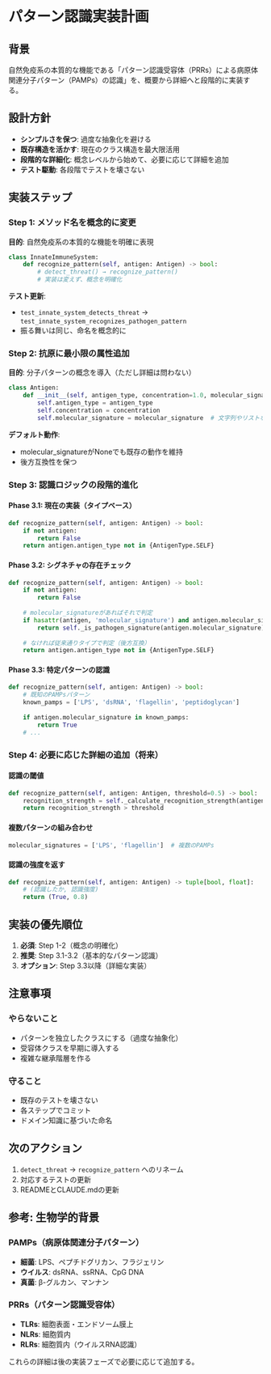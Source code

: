 # パターン認識実装計画

## 背景
自然免疫系の本質的な機能である「パターン認識受容体（PRRs）による病原体関連分子パターン（PAMPs）の認識」を、概要から詳細へと段階的に実装する。

## 設計方針
- **シンプルさを保つ**: 過度な抽象化を避ける
- **既存構造を活かす**: 現在のクラス構造を最大限活用
- **段階的な詳細化**: 概念レベルから始めて、必要に応じて詳細を追加
- **テスト駆動**: 各段階でテストを壊さない

## 実装ステップ

### Step 1: メソッド名を概念的に変更
**目的**: 自然免疫系の本質的な機能を明確に表現

```python
class InnateImmuneSystem:
    def recognize_pattern(self, antigen: Antigen) -> bool:
        # detect_threat() → recognize_pattern()
        # 実装は変えず、概念を明確化
```

**テスト更新**:
- `test_innate_system_detects_threat` → `test_innate_system_recognizes_pathogen_pattern`
- 振る舞いは同じ、命名を概念的に

### Step 2: 抗原に最小限の属性追加
**目的**: 分子パターンの概念を導入（ただし詳細は問わない）

```python
class Antigen:
    def __init__(self, antigen_type, concentration=1.0, molecular_signature=None):
        self.antigen_type = antigen_type
        self.concentration = concentration
        self.molecular_signature = molecular_signature  # 文字列やリストなどシンプルな形式
```

**デフォルト動作**:
- molecular_signatureがNoneでも既存の動作を維持
- 後方互換性を保つ

### Step 3: 認識ロジックの段階的進化

#### Phase 3.1: 現在の実装（タイプベース）
```python
def recognize_pattern(self, antigen: Antigen) -> bool:
    if not antigen:
        return False
    return antigen.antigen_type not in {AntigenType.SELF}
```

#### Phase 3.2: シグネチャの存在チェック
```python
def recognize_pattern(self, antigen: Antigen) -> bool:
    if not antigen:
        return False
    
    # molecular_signatureがあればそれで判定
    if hasattr(antigen, 'molecular_signature') and antigen.molecular_signature:
        return self._is_pathogen_signature(antigen.molecular_signature)
    
    # なければ従来通りタイプで判定（後方互換）
    return antigen.antigen_type not in {AntigenType.SELF}
```

#### Phase 3.3: 特定パターンの認識
```python
def recognize_pattern(self, antigen: Antigen) -> bool:
    # 既知のPAMPsパターン
    known_pamps = ['LPS', 'dsRNA', 'flagellin', 'peptidoglycan']
    
    if antigen.molecular_signature in known_pamps:
        return True
    # ...
```

### Step 4: 必要に応じた詳細の追加（将来）

#### 認識の閾値
```python
def recognize_pattern(self, antigen: Antigen, threshold=0.5) -> bool:
    recognition_strength = self._calculate_recognition_strength(antigen)
    return recognition_strength > threshold
```

#### 複数パターンの組み合わせ
```python
molecular_signatures = ['LPS', 'flagellin']  # 複数のPAMPs
```

#### 認識の強度を返す
```python
def recognize_pattern(self, antigen: Antigen) -> tuple[bool, float]:
    # (認識したか, 認識強度)
    return (True, 0.8)
```

## 実装の優先順位

1. **必須**: Step 1-2（概念の明確化）
2. **推奨**: Step 3.1-3.2（基本的なパターン認識）
3. **オプション**: Step 3.3以降（詳細な実装）

## 注意事項

### やらないこと
- パターンを独立したクラスにする（過度な抽象化）
- 受容体クラスを早期に導入する
- 複雑な継承階層を作る

### 守ること
- 既存のテストを壊さない
- 各ステップでコミット
- ドメイン知識に基づいた命名

## 次のアクション

1. `detect_threat` → `recognize_pattern` へのリネーム
2. 対応するテストの更新
3. READMEとCLAUDE.mdの更新

## 参考: 生物学的背景

### PAMPs（病原体関連分子パターン）
- **細菌**: LPS、ペプチドグリカン、フラジェリン
- **ウイルス**: dsRNA、ssRNA、CpG DNA  
- **真菌**: β-グルカン、マンナン

### PRRs（パターン認識受容体）
- **TLRs**: 細胞表面・エンドソーム膜上
- **NLRs**: 細胞質内
- **RLRs**: 細胞質内（ウイルスRNA認識）

これらの詳細は後の実装フェーズで必要に応じて追加する。